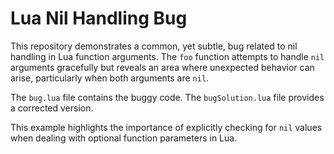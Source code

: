 # Lua Nil Handling Bug

This repository demonstrates a common, yet subtle, bug related to nil handling in Lua function arguments.  The `foo` function attempts to handle `nil` arguments gracefully but reveals an area where unexpected behavior can arise, particularly when both arguments are `nil`.

The `bug.lua` file contains the buggy code.  The `bugSolution.lua` file provides a corrected version.

This example highlights the importance of explicitly checking for `nil` values when dealing with optional function parameters in Lua.